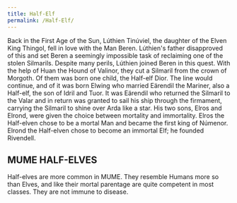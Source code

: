 ```yaml
---
title: Half-Elf
permalink: /Half-Elf/
---
```


Back in the First Age of the Sun, Lúthien Tinúviel, the daughter of the
Elven King Thingol, fell in love with the Man Beren. Lúthien's father
disapproved of this and set Beren a seemingly impossible task of
reclaiming one of the stolen Silmarils. Despite many perils, Lúthien
joined Beren in this quest. With the help of Huan the Hound of Valinor,
they cut a Silmaril from the crown of Morgoth. Of them was born one
child, the Half-elf Dior. The line would continue, and of it was born
Elwing who married Eärendil the Mariner, also a Half-elf, the son of
Idril and Tuor. It was Eärendil who returned the Silmaril to the Valar
and in return was granted to sail his ship through the firmament,
carrying the Silmaril to shine over Arda like a star. His two sons,
Elros and Elrond, were given the choice between mortality and
immortality. Elros the Half-elven chose to be a mortal Man and became
the first king of Númenor. Elrond the Half-elven chose to become an
immortal Elf; he founded Rivendell.

## MUME HALF-ELVES

Half-elves are more common in MUME. They resemble Humans more so than
Elves, and like their mortal parentage are quite competent in most
classes. They are not immune to disease.